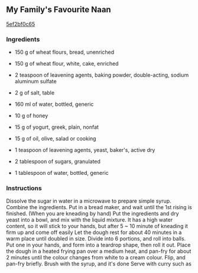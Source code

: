 ## My Family's Favourite Naan

[5ef2bf0c65](https://cookpad.com/us/recipes/148581-my-familys-favourite-naan)

### Ingredients

 - 150 g of wheat flours, bread, unenriched

 - 150 g of wheat flour, white, cake, enriched

 - 2 teaspoon of leavening agents, baking powder, double-acting, sodium aluminum sulfate

 - 2 g of salt, table

 - 160 ml of water, bottled, generic

 - 10 g of honey

 - 15 g of yogurt, greek, plain, nonfat

 - 15 g of oil, olive, salad or cooking

 - 1 teaspoon of leavening agents, yeast, baker's, active dry

 - 2 tablespoon of sugars, granulated

 - 1 tablespoon of water, bottled, generic

### Instructions

Dissolve the sugar in water in a microwave to prepare simple syrup. Combine the ingredients. Put in a bread maker, and wait until the 1st rising is finished. (When you are kneading by hand) Put the ingredients and dry yeast into a bowl, and mix with the liquid mixture. It has a high water content, so it will stick to your hands, but after 5 ~ 10 minute of kneading it firm up and come off easily Let the dough rest for about 40 minutes in a warm place until doubled in size. Divide into 6 portions, and roll into balls. Put one in your hands, and form into a teardrop shape, then roll it out. Place the dough in a heated frying pan over a medium heat, and pan-fry for about 2 minutes until the colour changes from white to a cream colour. Flip, and pan-fry briefly. Brush with the syrup, and it's done Serve with curry such as